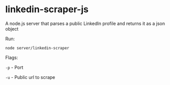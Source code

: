 linkedin-scraper-js
===================

A node.js server that parses a public LinkedIn profile and returns it as a json object 

Run:

`node server/linkedin-scraper`

Flags:

`-p` - Port

`-u` - Public url to scrape

